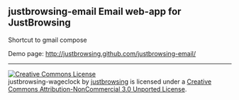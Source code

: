 justbrowsing-email Email web-app for JustBrowsing
---------------------------------------------------
Shortcut to gmail compose

Demo page: http://justbrowsing.github.com/justbrowsing-email/

-------------------------
<a rel="license" href="http://creativecommons.org/licenses/by-nc/3.0/deed.en_US"><img alt="Creative Commons License" style="border-width:0" src="http://i.creativecommons.org/l/by-nc/3.0/88x31.png" /></a><br /><span xmlns:dct="http://purl.org/dc/terms/" property="dct:title">justbrowsing-wageclock</span> by <a xmlns:cc="http://creativecommons.org/ns#" href="https://github.com/justbrowsing/justbrowsing-wageclock" property="cc:attributionName" rel="cc:attributionURL">justbrowsing</a> is licensed under a <a rel="license" href="http://creativecommons.org/licenses/by-nc/3.0/deed.en_US">Creative Commons Attribution-NonCommercial 3.0 Unported License</a>.
